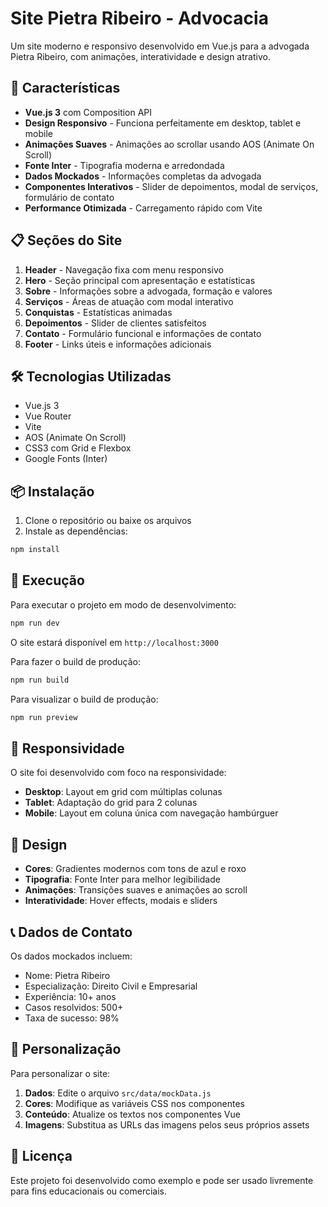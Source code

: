 # Site Pietra Ribeiro - Advocacia

Um site moderno e responsivo desenvolvido em Vue.js para a advogada Pietra Ribeiro, com animações, interatividade e design atrativo.

## 🚀 Características

- **Vue.js 3** com Composition API
- **Design Responsivo** - Funciona perfeitamente em desktop, tablet e mobile
- **Animações Suaves** - Animações ao scrollar usando AOS (Animate On Scroll)
- **Fonte Inter** - Tipografia moderna e arredondada
- **Dados Mockados** - Informações completas da advogada
- **Componentes Interativos** - Slider de depoimentos, modal de serviços, formulário de contato
- **Performance Otimizada** - Carregamento rápido com Vite

## 📋 Seções do Site

1. **Header** - Navegação fixa com menu responsivo
2. **Hero** - Seção principal com apresentação e estatísticas
3. **Sobre** - Informações sobre a advogada, formação e valores
4. **Serviços** - Áreas de atuação com modal interativo
5. **Conquistas** - Estatísticas animadas
6. **Depoimentos** - Slider de clientes satisfeitos
7. **Contato** - Formulário funcional e informações de contato
8. **Footer** - Links úteis e informações adicionais

## 🛠️ Tecnologias Utilizadas

- Vue.js 3
- Vue Router
- Vite
- AOS (Animate On Scroll)
- CSS3 com Grid e Flexbox
- Google Fonts (Inter)

## 📦 Instalação

1. Clone o repositório ou baixe os arquivos
2. Instale as dependências:

```bash
npm install
```

## 🚀 Execução

Para executar o projeto em modo de desenvolvimento:

```bash
npm run dev
```

O site estará disponível em `http://localhost:3000`

Para fazer o build de produção:

```bash
npm run build
```

Para visualizar o build de produção:

```bash
npm run preview
```

## 📱 Responsividade

O site foi desenvolvido com foco na responsividade:

- **Desktop**: Layout em grid com múltiplas colunas
- **Tablet**: Adaptação do grid para 2 colunas
- **Mobile**: Layout em coluna única com navegação hambúrguer

## 🎨 Design

- **Cores**: Gradientes modernos com tons de azul e roxo
- **Tipografia**: Fonte Inter para melhor legibilidade
- **Animações**: Transições suaves e animações ao scroll
- **Interatividade**: Hover effects, modais e sliders

## 📞 Dados de Contato

Os dados mockados incluem:

- Nome: Pietra Ribeiro
- Especialização: Direito Civil e Empresarial
- Experiência: 10+ anos
- Casos resolvidos: 500+
- Taxa de sucesso: 98%

## 🔧 Personalização

Para personalizar o site:

1. **Dados**: Edite o arquivo `src/data/mockData.js`
2. **Cores**: Modifique as variáveis CSS nos componentes
3. **Conteúdo**: Atualize os textos nos componentes Vue
4. **Imagens**: Substitua as URLs das imagens pelos seus próprios assets

## 📄 Licença

Este projeto foi desenvolvido como exemplo e pode ser usado livremente para fins educacionais ou comerciais.
